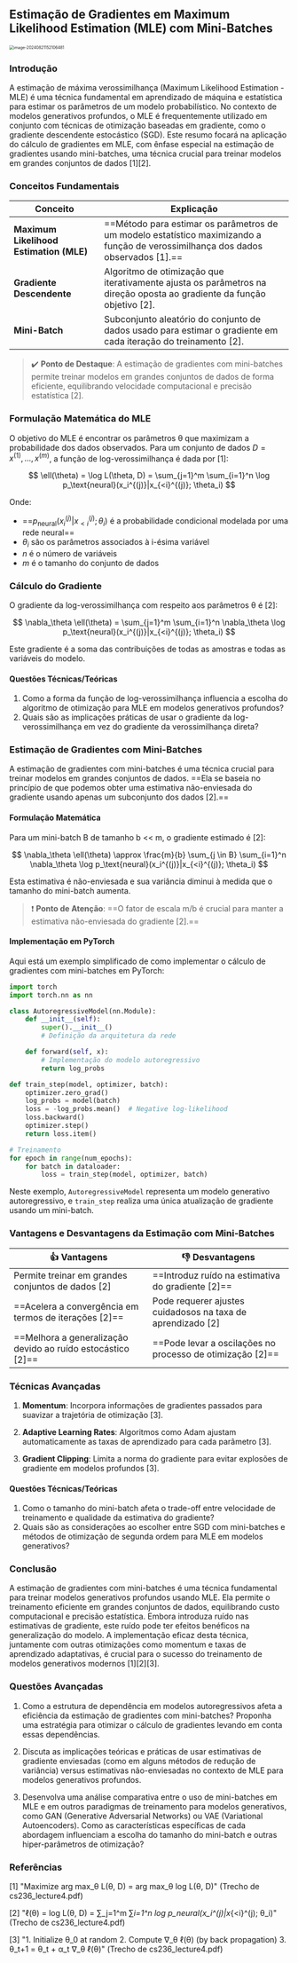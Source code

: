 ## Estimação de Gradientes em Maximum Likelihood Estimation (MLE) com Mini-Batches

<img src="C:\Users\diego.rodrigues\AppData\Roaming\Typora\typora-user-images\image-20240821152106481.png" alt="image-20240821152106481" style="zoom: 50%;" />

### Introdução

A estimação de máxima verossimilhança (Maximum Likelihood Estimation - MLE) é uma técnica fundamental em aprendizado de máquina e estatística para estimar os parâmetros de um modelo probabilístico. No contexto de modelos generativos profundos, o MLE é frequentemente utilizado em conjunto com técnicas de otimização baseadas em gradiente, como o gradiente descendente estocástico (SGD). Este resumo focará na aplicação do cálculo de gradientes em MLE, com ênfase especial na estimação de gradientes usando mini-batches, uma técnica crucial para treinar modelos em grandes conjuntos de dados [1][2].

### Conceitos Fundamentais

| Conceito                                | Explicação                                                   |
| --------------------------------------- | ------------------------------------------------------------ |
| **Maximum Likelihood Estimation (MLE)** | ==Método para estimar os parâmetros de um modelo estatístico maximizando a função de verossimilhança dos dados observados [1].== |
| **Gradiente Descendente**               | Algoritmo de otimização que iterativamente ajusta os parâmetros na direção oposta ao gradiente da função objetivo [2]. |
| **Mini-Batch**                          | Subconjunto aleatório do conjunto de dados usado para estimar o gradiente em cada iteração do treinamento [2]. |

> ✔️ **Ponto de Destaque**: A estimação de gradientes com mini-batches permite treinar modelos em grandes conjuntos de dados de forma eficiente, equilibrando velocidade computacional e precisão estatística [2].

### Formulação Matemática do MLE

O objetivo do MLE é encontrar os parâmetros θ que maximizam a probabilidade dos dados observados. Para um conjunto de dados $D = {x^{(1)}, ..., x^{(m)}}$, a função de log-verossimilhança é dada por [1]:

$$
\ell(\theta) = \log L(\theta, D) = \sum_{j=1}^m \sum_{i=1}^n \log p_\text{neural}(x_i^{(j)}|x_{<i}^{(j)}; \theta_i)
$$

Onde:
- ==$p_\text{neural}(x_i^{(j)}|x_{<i}^{(j)}; \theta_i)$ é a probabilidade condicional modelada por uma rede neural==
- $\theta_i$ são os parâmetros associados à i-ésima variável
- $n$ é o número de variáveis
- $m$ é o tamanho do conjunto de dados

### Cálculo do Gradiente

O gradiente da log-verossimilhança com respeito aos parâmetros θ é [2]:

$$
\nabla_\theta \ell(\theta) = \sum_{j=1}^m \sum_{i=1}^n \nabla_\theta \log p_\text{neural}(x_i^{(j)}|x_{<i}^{(j)}; \theta_i)
$$

Este gradiente é a soma das contribuições de todas as amostras e todas as variáveis do modelo.

#### Questões Técnicas/Teóricas

1. Como a forma da função de log-verossimilhança influencia a escolha do algoritmo de otimização para MLE em modelos generativos profundos?
2. Quais são as implicações práticas de usar o gradiente da log-verossimilhança em vez do gradiente da verossimilhança direta?

### Estimação de Gradientes com Mini-Batches

A estimação de gradientes com mini-batches é uma técnica crucial para treinar modelos em grandes conjuntos de dados. ==Ela se baseia no princípio de que podemos obter uma estimativa não-enviesada do gradiente usando apenas um subconjunto dos dados [2].==

#### Formulação Matemática

Para um mini-batch B de tamanho b << m, o gradiente estimado é [2]:

$$
\nabla_\theta \ell(\theta) \approx \frac{m}{b} \sum_{j \in B} \sum_{i=1}^n \nabla_\theta \log p_\text{neural}(x_i^{(j)}|x_{<i}^{(j)}; \theta_i)
$$

Esta estimativa é não-enviesada e sua variância diminui à medida que o tamanho do mini-batch aumenta.

> ❗ **Ponto de Atenção**: ==O fator de escala m/b é crucial para manter a estimativa não-enviesada do gradiente [2].==

#### Implementação em PyTorch

Aqui está um exemplo simplificado de como implementar o cálculo de gradientes com mini-batches em PyTorch:

```python
import torch
import torch.nn as nn

class AutoregressiveModel(nn.Module):
    def __init__(self):
        super().__init__()
        # Definição da arquitetura da rede

    def forward(self, x):
        # Implementação do modelo autoregressivo
        return log_probs

def train_step(model, optimizer, batch):
    optimizer.zero_grad()
    log_probs = model(batch)
    loss = -log_probs.mean()  # Negative log-likelihood
    loss.backward()
    optimizer.step()
    return loss.item()

# Treinamento
for epoch in range(num_epochs):
    for batch in dataloader:
        loss = train_step(model, optimizer, batch)
```

Neste exemplo, `AutoregressiveModel` representa um modelo generativo autoregressivo, e `train_step` realiza uma única atualização de gradiente usando um mini-batch.

### Vantagens e Desvantagens da Estimação com Mini-Batches

| 👍 Vantagens                                                 | 👎 Desvantagens                                              |
| ----------------------------------------------------------- | ----------------------------------------------------------- |
| Permite treinar em grandes conjuntos de dados [2]           | ==Introduz ruído na estimativa do gradiente [2]==           |
| ==Acelera a convergência em termos de iterações [2]==       | Pode requerer ajustes cuidadosos na taxa de aprendizado [2] |
| ==Melhora a generalização devido ao ruído estocástico [2]== | ==Pode levar a oscilações no processo de otimização [2]==   |

### Técnicas Avançadas

1. **Momentum**: Incorpora informações de gradientes passados para suavizar a trajetória de otimização [3].

2. **Adaptive Learning Rates**: Algoritmos como Adam ajustam automaticamente as taxas de aprendizado para cada parâmetro [3].

3. **Gradient Clipping**: Limita a norma do gradiente para evitar explosões de gradiente em modelos profundos [3].

#### Questões Técnicas/Teóricas

1. Como o tamanho do mini-batch afeta o trade-off entre velocidade de treinamento e qualidade da estimativa do gradiente?
2. Quais são as considerações ao escolher entre SGD com mini-batches e métodos de otimização de segunda ordem para MLE em modelos generativos?

### Conclusão

A estimação de gradientes com mini-batches é uma técnica fundamental para treinar modelos generativos profundos usando MLE. Ela permite o treinamento eficiente em grandes conjuntos de dados, equilibrando custo computacional e precisão estatística. Embora introduza ruído nas estimativas de gradiente, este ruído pode ter efeitos benéficos na generalização do modelo. A implementação eficaz desta técnica, juntamente com outras otimizações como momentum e taxas de aprendizado adaptativas, é crucial para o sucesso do treinamento de modelos generativos modernos [1][2][3].

### Questões Avançadas

1. Como a estrutura de dependência em modelos autoregressivos afeta a eficiência da estimação de gradientes com mini-batches? Proponha uma estratégia para otimizar o cálculo de gradientes levando em conta essas dependências.

2. Discuta as implicações teóricas e práticas de usar estimativas de gradiente enviesadas (como em alguns métodos de redução de variância) versus estimativas não-enviesadas no contexto de MLE para modelos generativos profundos.

3. Desenvolva uma análise comparativa entre o uso de mini-batches em MLE e em outros paradigmas de treinamento para modelos generativos, como GAN (Generative Adversarial Networks) ou VAE (Variational Autoencoders). Como as características específicas de cada abordagem influenciam a escolha do tamanho do mini-batch e outras hiper-parâmetros de otimização?

### Referências

[1] "Maximize arg max_θ L(θ, D) = arg max_θ log L(θ, D)" (Trecho de cs236_lecture4.pdf)

[2] "ℓ(θ) = log L(θ, D) = ∑_j=1^m ∑_i=1^n log p_neural(x_i^(j)|x_{<i}^(j); θ_i)" (Trecho de cs236_lecture4.pdf)

[3] "1. Initialize θ_0 at random
2. Compute ∇_θ ℓ(θ) (by back propagation)
3. θ_t+1 = θ_t + α_t ∇_θ ℓ(θ)" (Trecho de cs236_lecture4.pdf)